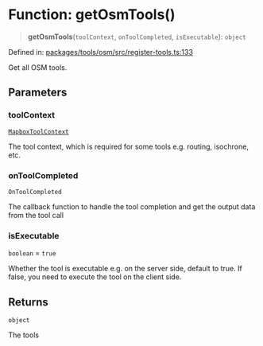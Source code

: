 # Function: getOsmTools()

> **getOsmTools**(`toolContext`, `onToolCompleted`, `isExecutable`): `object`

Defined in: [packages/tools/osm/src/register-tools.ts:133](https://github.com/geodaopenjs/openassistant/blob/0a6a7e7306d75a25dc968b3117f04cb7bd613bec/packages/tools/osm/src/register-tools.ts#L133)

Get all OSM tools.

## Parameters

### toolContext

[`MapboxToolContext`](../type-aliases/MapboxToolContext.md)

The tool context, which is required for some tools e.g. routing, isochrone, etc.

### onToolCompleted

`OnToolCompleted`

The callback function to handle the tool completion and get the output data from the tool call

### isExecutable

`boolean` = `true`

Whether the tool is executable e.g. on the server side, default to true. If false, you need to execute the tool on the client side.

## Returns

`object`

The tools
